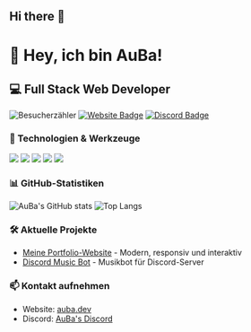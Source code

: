 ## Hi there 👋

<!--
**aubadev/aubadev** is a ✨ _special_ ✨ repository because its `README.md` (this file) appears on your GitHub profile.

Here are some ideas to get you started:

- 🔭 I’m currently working on ...
- 🌱 I’m currently learning ...
- 👯 I’m looking to collaborate on ...
- 🤔 I’m looking for help with ...
- 💬 Ask me about ...
- 📫 How to reach me: ...
- 😄 Pronouns: ...
- ⚡ Fun fact: ...
-->
# 👋 Hey, ich bin AuBa!
## 💻 Full Stack Web Developer
![Besucherzähler](https://komarev.com/ghpvc/?username=aubadev&color=blue)
[![Website Badge](https://img.shields.io/badge/Website-auba.dev-blue)](https://auba.dev)
[![Discord Badge](https://img.shields.io/badge/Discord-Join-7289DA)](https://discord.gg/ps9WT636e2)
### 🔧 Technologien & Werkzeuge
![](https://img.shields.io/badge/Code-JavaScript-informational?style=flat&logo=javascript&logoColor=white&color=2bbc8a)
![](https://img.shields.io/badge/Code-TypeScript-informational?style=flat&logo=typescript&logoColor=white&color=2bbc8a)
![](https://img.shields.io/badge/Code-React-informational?style=flat&logo=react&logoColor=white&color=2bbc8a)
![](https://img.shields.io/badge/Style-CSS-informational?style=flat&logo=css3&logoColor=white&color=2bbc8a)
![](https://img.shields.io/badge/Style-Tailwind-informational?style=flat&logo=Tailwind-CSS&logoColor=white&color=2bbc8a)
### 📊 GitHub-Statistiken
![AuBa's GitHub stats](https://github-readme-stats.vercel.app/api?username=aubadev&show_icons=true&theme=radical)
![Top Langs](https://github-readme-stats.vercel.app/api/top-langs/?username=aubadev&layout=compact&theme=radical)
### 🛠️ Aktuelle Projekte
- [Meine Portfolio-Website](https://auba.dev) - Modern, responsiv und interaktiv
- [Discord Music Bot](https://github.com/aubadev/MusicServer2.0) - Musikbot für Discord-Server
### 📫 Kontakt aufnehmen
- Website: [auba.dev](https://auba.dev)
- Discord: [AuBa's Discord](https://discord.gg/ps9WT636e2)
